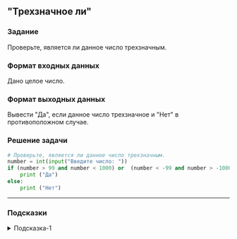 ## "Трехзначное ли"

### Задание

Проверьте, является ли данное число трехзначным.

### Формат входных данных

Дано целое число.

### Формат выходных данных

Вывести "Да", если данное число трехзначное и "Нет" в противоположном случае.

### Решение задачи

```python
# Проверьте, является ли данное число трехзначным.
number = int(input("Введите число: "))
if (number > 99 and number < 1000) or  (number < -99 and number > -1000):
    print ("Да")
else:
    print ("Нет")

```

---

### Подсказки

<details>
<summary>Подсказка-1</summary>
Назовите самое маленькое трехзначное число. А самое большое?
</details>
